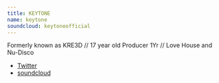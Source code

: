 ```yaml
---
title: KEYTONE
name: keytone
soundcloud: keytoneofficial
---
```

Formerly known as KRE3D // 17 year old Producer 1Yr // Love House and Nu-Disco

* [Twitter](https://twitter.com/keytoneofficial)
* [soundcloud](https://soundcloud.com/keytoneofficial)